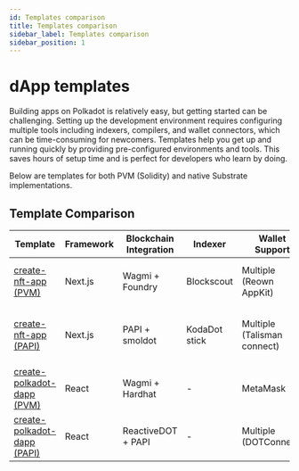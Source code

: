 ```yaml
---
id: Templates comparison
title: Templates comparison
sidebar_label: Templates comparison
sidebar_position: 1
---
```


# dApp templates

Building apps on Polkadot is relatively easy, but getting started can be challenging. Setting up the development environment requires configuring multiple tools including indexers, compilers, and wallet connectors, which can be time-consuming for newcomers. Templates help you get up and running quickly by providing pre-configured environments and tools. This saves hours of setup time and is perfect for developers who learn by doing.

Below are templates for both PVM (Solidity) and native Substrate implementations.

## Template Comparison

<div style={{ fontSize: "0.85rem" }}>

| Template                                                                        | Framework | Blockchain Integration | Indexer       | Wallet Support              | Best For                          |
| ------------------------------------------------------------------------------- | --------- | ---------------------- | ------------- | --------------------------- | --------------------------------- |
| [create-nft-app (PVM)](nft-dapp#pvm-solidity)                                   | Next.js   | Wagmi + Foundry        | Blockscout    | Multiple (Reown AppKit)     | NFT-focused dApps (Solidity)      |
| [create-nft-app (PAPI)](nft-dapp#papi-nfts-pallet)                              | Next.js   | PAPI + smoldot         | KodaDot stick | Multiple (Talisman connect) | NFT-focused dApps (NFTs pallet)   |
| [create-polkadot-dapp (PVM)](generic-dapp#create-polkadot-dapp-pvm-solidity)    | React     | Wagmi + Hardhat        | -             | MetaMask                    | General dApps (Solidity)          |
| [create-polkadot-dapp (PAPI)](generic-dapp#create-polkadot-dapp-papi-substrate) | React     | ReactiveDOT + PAPI     | -             | Multiple (DOTConnect)       | General dApps (Substrate pallets) |

</div>
